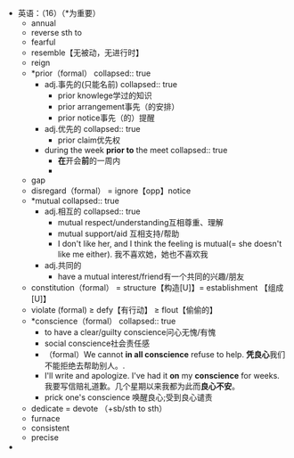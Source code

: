 - 英语：（16）（*为重要）
	- annual
	- reverse sth to
	- fearful
	- resemble【无被动，无进行时】
	- reign
	- *prior（formal）
	  collapsed:: true
		- adj.事先的(只能名前)
		  collapsed:: true
			- prior knowlege学过的知识
			- prior arrangement事先（的安排）
			- prior notice事先（的）提醒
		- adj.优先的
		  collapsed:: true
			- prior claim优先权
		- during the week **prior to** the meet
		  collapsed:: true
			- **在**开会**前**的一周内
			-
	- gap
	- disregard（formal） = ignore【opp】notice
	- *mutual
	  collapsed:: true
		- adj.相互的
		  collapsed:: true
			- mutual respect/understanding互相尊重、理解
			- mutual support/aid 互相支持/帮助
			- I don't like her, and I think the feeling is
			  mutual(= she doesn't like me either).
			  我不喜欢她，她也不喜欢我
		- adj.共同的
			- have a mutual interest/friend有一个共同的兴趣/朋友
	- constitution（formal） = structure【构造[U]】= establishment 【组成[U]】
	- violate (formal) ≥ defy【有行动】 ≥ flout【偷偷的】
	- *conscience（formal）
	  collapsed:: true
		- to have a clear/guilty conscience问心无愧/有愧
		- social conscience社会责任感
		- （formal）We cannot **in all conscience** refuse to help.
		  **凭良心**我们不能拒绝去帮助别人。.
		- I'll write and apologize. I've had it **on** my **conscience** for weeks.
		  我要写信赔礼道歉。几个星期以来我都为此而**良心不安**。
		- prick one's conscience 唤醒良心;受到良心谴责
	- dedicate = devote （+sb/sth to sth）
	- furnace
	- consistent
	- precise
-